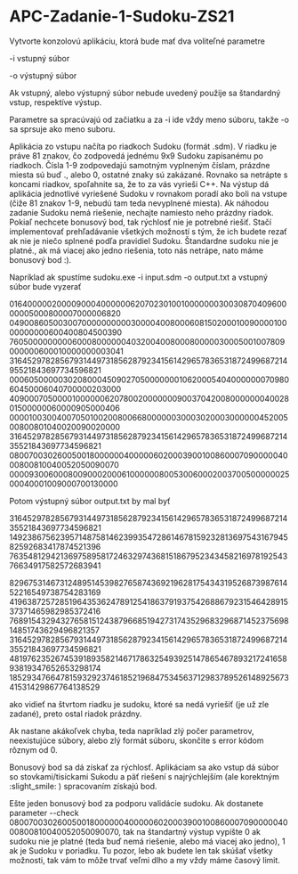 # APC-Zadanie-1-Sudoku-ZS21

Vytvorte konzolovú aplikáciu, ktorá bude mať dva voliteľné parametre

-i vstupný súbor

-o výstupný súbor

Ak vstupný, alebo výstupný súbor nebude uvedený použije sa štandardný vstup, respektíve výstup.

Parametre sa spracúvajú od začiatku a za -i ide vždy meno súboru, takže -o sa sprsuje ako meno suboru. 

Aplikácia zo vstupu načíta po riadkoch Sudoku (formát .sdm). V riadku je práve 81 znakov, čo zodpovedá jednému 9x9 Sudoku zapísanému po riadkoch. Čísla 1-9 zodpovedajú samotným vyplneným číslam, prázdne miesta sú buď ., alebo 0, ostatné znaky sú zakázané. Rovnako sa netrápte s koncami riadkov, spoľahnite sa, že to za vás vyrieši C++. Na výstup dá aplikácia jednotlivé vyriešené Sudoku v rovnakom poradí ako boli na vstupe (čiže 81 znakov 1-9, nebudú tam teda nevyplnené miesta). Ak náhodou zadanie Sudoku nemá riešenie, nechajte namiesto neho prázdny riadok. Pokiaľ nechcete bonusový bod, tak rýchlosť nie je potrebné riešiť. Stačí implementovať prehľadávanie všetkých možností s tým, že ich budete rezať ak nie je niečo splnené podľa pravidiel Sudoku. Štandardne sudoku nie je platné., ak má viacej ako jedno riešenia, toto nás netrápe, nato máme bonusový bod :). 

Napríklad ak spustíme sudoku.exe -i input.sdm -o output.txt a vstupný súbor bude vyzerať

016400000200009000400000062070230100100000003003087040960000005000800007000006820
049008605003007000000000030000400800060815020001009000010000000000600400804500390
760500000000060008000000403200400800080000030005001007809000000600010000000003041
316452978285679314497318562879234156142965783653187249968721495521843697734596821
000605000003020800045090270500000001062000540400000007098060450006040700000203000
409000705000010000006207800200000009003704200800000004002801500000060000905000406
000010030040070501002008006680000003000302000300000045200500800801040020090020000
316452978285679314497318562879234156142965783653187249968721435521843697734596821
080070030260050018000000400000602000390010086000709000004000800810040052050090070
000093006000800900020006100000080053006000200370050000002500040001009000700130000

Potom výstupný súbor output.txt by mal byť

316452978285679314497318562879234156142965783653187249968721435521843697734596821
149238675623957148758146239935472861467815923281369754316794582592683417874521396
763548129421369758958172463297436815186795234345821697819254376634917582572683941

829675314673124895145398276587436921962817543431952687398761452216549738754283169
419638725728519643536247891254186379193754268867923154642891537371465982985372416
768915432943276581512438796685194273174352968329687145237569814851743629496821357
316452978285679314497318562879234156142965783653187249968721435521843697734596821
481976235267453918935821467178632549392514786546789321724165893819347652653298174
185293476647815932923746185219684753456371298378952614892567341531429867764138529

ako vidieť na štvrtom riadku je sudoku, ktoré sa nedá vyriešiť (je už zle zadané), preto ostal riadok prázdny.

Ak nastane akákoľvek chyba, teda napríklad zlý počer parametrov, neexistujúce súbory, alebo zlý formát súboru, skončite s error kódom rôznym od 0.

Bonusový bod sa dá získať za rýchlosť. Aplikáciam sa ako vstup dá súbor so stovkami/tisíckami Sukodu a päť riešení s najrýchlejším (ale korektným :slight_smile: ) spracovaním získajú bod.

Ešte jeden bonusový bod za podporu validácie sudoku. Ak dostanete parameter --check 080070030260050018000000400000602000390010086000709000004000800810040052050090070, tak na štandartný výstup vypíšte 0 ak sudoku nie je platné (teda buď nemá riešenie, alebo má viacej ako jedno), 1 ak je Sudoku v poriadku. Tu pozor, lebo ak budete len tak skúšať všetky možnosti, tak vám to môže trvať veľmi dlho a my vždy máme časový limit. 

